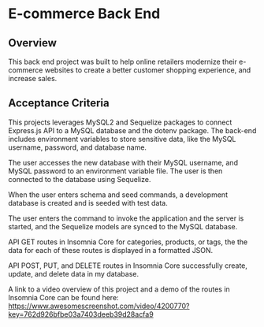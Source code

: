 # E-commerce Back End 

## Overview

This back end project was built to help online retailers modernize their e-commerce websites to create a better customer shopping experience, and increase sales.

## Acceptance Criteria

This projects leverages MySQL2 and Sequelize packages to connect Express.js API to a MySQL database and the dotenv package. The back-end includes environment variables to store sensitive data, like the MySQL username, password, and database name.

The user accesses the new database with their MySQL username, and MySQL password to an environment variable file. The user is then connected to the database using Sequelize.

When the user enters schema and seed commands, a development database is created and is seeded with test data.

The user enters the command to invoke the application and the server is started, and the Sequelize models are synced to the MySQL database.

API GET routes in Insomnia Core for categories, products, or tags, the the data for each of these routes is displayed in a formatted JSON.

API POST, PUT, and DELETE routes in Insomnia Core successfully create, update, and delete data in my database.

A link to a video overview of this project and a demo of the routes in Insomnia Core can be found here:
https://www.awesomescreenshot.com/video/4200770?key=762d926bfbe03a7403deeb39d28acfa9
